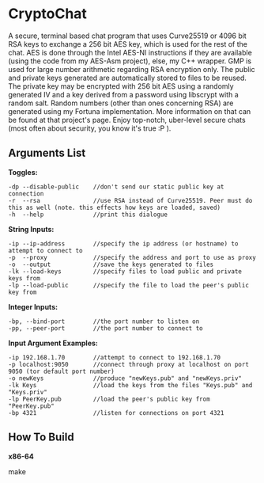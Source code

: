CryptoChat
==========

A secure, terminal based chat program that uses Curve25519 or 4096 bit RSA keys to exchange a
256 bit AES key, which is used for the rest of the chat. AES is done through the Intel AES-NI instructions if they are available (using the code from my AES-Asm project), else, my C++ wrapper.
GMP is used for large number arithmetic regarding RSA encryption only.
The public and private keys generated are automatically stored to files to be reused. The private key may be encrypted
with 256 bit AES using a randomly generated IV and a key derived from a password using libscrypt with
a random salt. Random numbers (other than ones concerning RSA) are generated using my Fortuna implementation. More information on that can be found at that project's page.
Enjoy top-notch, uber-level secure chats (most often about security, you know it's
true :P ).

Arguments List
--------------

**Toggles:**
```
-dp	--disable-public	//don't send our static public key at connection
-r  --rsa				//use RSA instead of Curve25519. Peer must do this as well (note. this effects how keys are loaded, saved)
-h	--help				//print this dialogue
```
**String Inputs:**
```
-ip	--ip-address		//specify the ip address (or hostname) to attempt to connect to
-p	--proxy				//specify the address and port to use as proxy
-o	--output			//save the keys generated to files
-lk	--load-keys			//specify files to load public and private keys from
-lp	--load-public		//specify the file to load the peer's public key from
```

**Integer Inputs:**
 ```
-bp, --bind-port		//the port number to listen on
-pp, --peer-port		//the port number to connect to
```

**Input Argument Examples:**
```
-ip 192.168.1.70		//attempt to connect to 192.168.1.70
-p localhost:9050		//connect through proxy at localhost on port 9050 (tor default port number)
-o newKeys				//produce "newKeys.pub" and "newKeys.priv"
-lk Keys				//load the keys from the files "Keys.pub" and "Keys.priv"
-lp PeerKey.pub			//load the peer's public key from "PeerKey.pub"
-bp 4321				//listen for connections on port 4321
```

How To Build
------------
**x86-64**

make
